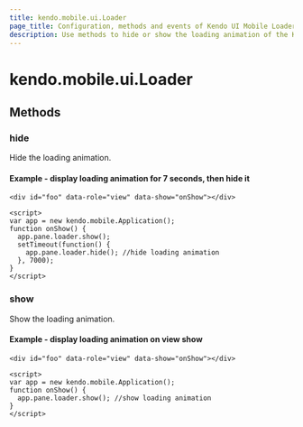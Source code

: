 ```yaml
---
title: kendo.mobile.ui.Loader
page_title: Configuration, methods and events of Kendo UI Mobile Loader
description: Use methods to hide or show the loading animation of the Kendo UI mobile Loader widget.
---
```


# kendo.mobile.ui.Loader

## Methods

### hide

Hide the loading animation.

#### Example - display loading animation for 7 seconds, then hide it

    <div id="foo" data-role="view" data-show="onShow"></div>

    <script>
    var app = new kendo.mobile.Application();
    function onShow() {
      app.pane.loader.show();
      setTimeout(function() {
        app.pane.loader.hide(); //hide loading animation
      }, 7000);
    }
    </script>

### show

Show the loading animation.

#### Example - display loading animation on view show

    <div id="foo" data-role="view" data-show="onShow"></div>

    <script>
    var app = new kendo.mobile.Application();
    function onShow() {
      app.pane.loader.show(); //show loading animation
    }
    </script>

